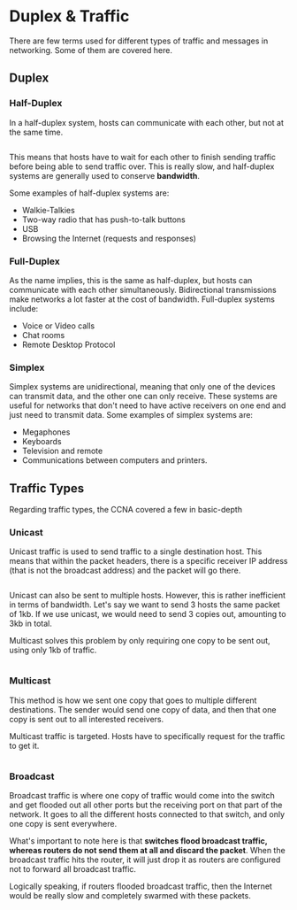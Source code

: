 # Duplex & Traffic

There are few terms used for different types of traffic and messages in networking. Some of them are covered here.

## Duplex

### Half-Duplex

In a half-duplex system, hosts can communicate with each other, but not at the same time.&#x20;

<figure><img src="../../.gitbook/assets/image (7) (2) (1) (1).png" alt=""><figcaption></figcaption></figure>

This means that hosts have to wait for each other to finish sending traffic before being able to send traffic over. This is really slow, and half-duplex systems are generally used to conserve **bandwidth**.&#x20;

Some examples of half-duplex systems are:

* Walkie-Talkies
* Two-way radio that has push-to-talk buttons
* USB
* Browsing the Internet (requests and responses)

### Full-Duplex

As the name implies, this is the same as half-duplex, but hosts can communicate with each other simultaneously. Bidirectional transmissions make networks a lot faster at the cost of bandwidth. Full-duplex systems include:

* Voice or Video calls
* Chat rooms
* Remote Desktop Protocol

### Simplex

Simplex systems are unidirectional, meaning that only one of the devices can transmit data, and the other one can only receive. These systems are useful for networks that don't need to have active receivers on one end and just need to transmit data. Some examples of simplex systems are:

* Megaphones
* Keyboards
* Television and remote
* Communications between computers and printers.

## Traffic Types

Regarding traffic types, the CCNA covered a few in basic-depth

### Unicast

Unicast traffic is used to send traffic to a single destination host. This means that within the packet headers, there is a specific receiver IP address (that is not the broadcast address) and the packet will go there.

<figure><img src="../../.gitbook/assets/image (11) (2) (1) (1).png" alt=""><figcaption></figcaption></figure>

Unicast can also be sent to multiple hosts. However, this is rather inefficient in terms of bandwidth. Let's say we want to send 3 hosts the same packet of 1kb. If we use unicast, we would need to send 3 copies out, amounting to 3kb in total.&#x20;

Multicast solves this problem by only requiring one copy to be sent out, using only 1kb of traffic.

<figure><img src="../../.gitbook/assets/image (21) (2) (1).png" alt=""><figcaption></figcaption></figure>

### Multicast

This method is how we sent one copy that goes to multiple different destinations. The sender would send one copy of data, and then that one copy is sent out to all interested receivers.

Multicast traffic is targeted. Hosts have to specifically request for the traffic to get it.

<figure><img src="../../.gitbook/assets/image (12) (2) (1) (1).png" alt=""><figcaption></figcaption></figure>

### Broadcast

Broadcast traffic is where one copy of traffic would come into the switch and get flooded out all other ports but the receiving port on that part of the network. It goes to all the different hosts connected to that switch, and only one copy is sent everywhere.

What's important to note here is that **switches flood broadcast traffic, whereas routers do not send them at all and discard the packet**. When the broadcast traffic hits the router, it will just drop it as routers are configured not to forward all broadcast traffic.&#x20;

Logically speaking, if routers flooded broadcast traffic, then the Internet would be really slow and completely swarmed with these packets.

<figure><img src="../../.gitbook/assets/image (15) (2) (1) (1) (1).png" alt=""><figcaption></figcaption></figure>
